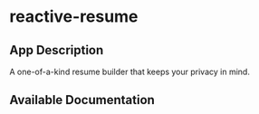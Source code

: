 # reactive-resume

## App Description

A one-of-a-kind resume builder that keeps your privacy in mind.

## Available Documentation

